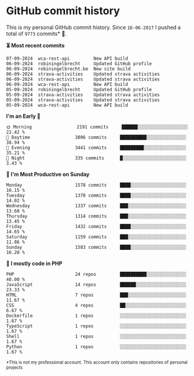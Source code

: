 # GitHub commit history
This is my personal GitHub commit history. Since <!--START_SECTION:first-commit-date-->`16-06-2017`<!--END_SECTION:first-commit-date--> I pushed a total of <!--START_SECTION:total-commit-count-->`9773`<!--END_SECTION:total-commit-count--> commits* 🎉.

<!--START_SECTION:most-recent-commits-->
**⏳ Most recent commits**
                                        
```text
07-09-2024  wca-rest-api         New API build
06-09-2024  robiningelbrecht     Updated GitHub profile
06-09-2024  robiningelbrecht.be  New site build
06-09-2024  strava-activities    Updated strava activities
06-09-2024  strava-activities    Updated strava activities
06-09-2024  wca-rest-api         New API build
05-09-2024  robiningelbrecht     Updated GitHub profile
05-09-2024  strava-activities    Updated strava activities
05-09-2024  strava-activities    Updated strava activities
05-09-2024  wca-rest-api         New API build
```
<!--END_SECTION:most-recent-commits-->  

<!--START_SECTION:commits-per-day-time-->
**I&#039;m an Early 🐤**

```text
🌞 Morning                 2191 commits     ██████░░░░░░░░░░░░░░░░░░░   22.42 %
🌆 Daytime                 3806 commits     ██████████░░░░░░░░░░░░░░░   38.94 %
🌃 Evening                 3441 commits     █████████░░░░░░░░░░░░░░░░   35.21 %
🌙 Night                   335 commits      █░░░░░░░░░░░░░░░░░░░░░░░░   3.43 %
```
<!--END_SECTION:commits-per-day-time-->  

<!--START_SECTION:commits-per-weekday-->
**📅 I&#039;m Most Productive on Sunday**

```text
Monday                    1578 commits     ████░░░░░░░░░░░░░░░░░░░░░   16.15 %
Tuesday                   1370 commits     ████░░░░░░░░░░░░░░░░░░░░░   14.02 %
Wednesday                 1337 commits     ███░░░░░░░░░░░░░░░░░░░░░░   13.68 %
Thursday                  1314 commits     ███░░░░░░░░░░░░░░░░░░░░░░   13.45 %
Friday                    1432 commits     ████░░░░░░░░░░░░░░░░░░░░░   14.65 %
Saturday                  1159 commits     ███░░░░░░░░░░░░░░░░░░░░░░   11.86 %
Sunday                    1583 commits     ████░░░░░░░░░░░░░░░░░░░░░   16.20 %
```
<!--END_SECTION:commits-per-weekday-->  

<!--START_SECTION:repos-per-language-->
**💬 I mostly code in PHP**

```text
PHP                       24 repos         ██████████░░░░░░░░░░░░░░░   40.00 %
JavaScript                14 repos         ██████░░░░░░░░░░░░░░░░░░░   23.33 %
HTML                      7 repos          ███░░░░░░░░░░░░░░░░░░░░░░   11.67 %
CSS                       4 repos          ██░░░░░░░░░░░░░░░░░░░░░░░   6.67 %
Dockerfile                1 repos          ░░░░░░░░░░░░░░░░░░░░░░░░░   1.67 %
TypeScript                1 repos          ░░░░░░░░░░░░░░░░░░░░░░░░░   1.67 %
Shell                     1 repos          ░░░░░░░░░░░░░░░░░░░░░░░░░   1.67 %
Python                    1 repos          ░░░░░░░░░░░░░░░░░░░░░░░░░   1.67 %
```
<!--END_SECTION:repos-per-language-->  

<sub>*This is not my professional account. This account only contains repositories of personal projects</sub>
